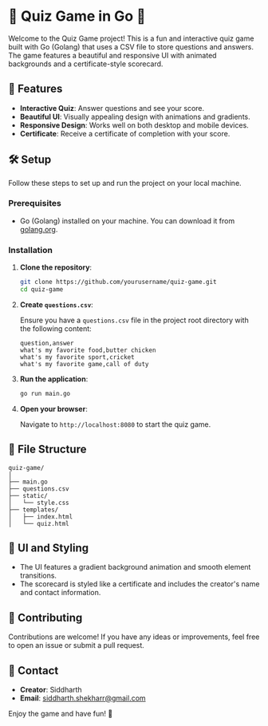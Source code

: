 # 🎉 Quiz Game in Go 🎉

Welcome to the Quiz Game project! This is a fun and interactive quiz game built with Go (Golang) that uses a CSV file to store questions and answers. The game features a beautiful and responsive UI with animated backgrounds and a certificate-style scorecard.

## 🚀 Features

- **Interactive Quiz**: Answer questions and see your score.
- **Beautiful UI**: Visually appealing design with animations and gradients.
- **Responsive Design**: Works well on both desktop and mobile devices.
- **Certificate**: Receive a certificate of completion with your score.

## 🛠️ Setup

Follow these steps to set up and run the project on your local machine.

### Prerequisites

- Go (Golang) installed on your machine. You can download it from [golang.org](https://golang.org/).

### Installation

1. **Clone the repository**:

    ```sh
    git clone https://github.com/yourusername/quiz-game.git
    cd quiz-game
    ```

2. **Create `questions.csv`**:

    Ensure you have a `questions.csv` file in the project root directory with the following content:

    ```csv
    question,answer
    what's my favorite food,butter chicken
    what's my favorite sport,cricket
    what's my favorite game,call of duty
    ```

3. **Run the application**:

    ```sh
    go run main.go
    ```

4. **Open your browser**:

    Navigate to `http://localhost:8080` to start the quiz game.

## 📁 File Structure
```plaintext
quiz-game/
│
├── main.go
├── questions.csv
├── static/
│   └── style.css
├── templates/
│   ├── index.html
│   └── quiz.html
```

## 🎨 UI and Styling

- The UI features a gradient background animation and smooth element transitions.
- The scorecard is styled like a certificate and includes the creator's name and contact information.

## 🤝 Contributing

Contributions are welcome! If you have any ideas or improvements, feel free to open an issue or submit a pull request.

## 📧 Contact

- **Creator**: Siddharth
- **Email**: siddharth.shekharr@gmail.com

Enjoy the game and have fun! 🎉


